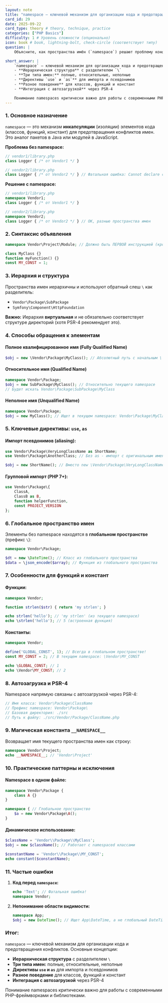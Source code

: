```yaml
---
layout: note
title: "namespace — ключевой механизм для организации кода и предотвращения конфликтов"
card_id: 29
date: 2025-09-22
card_type: theory # theory, technique, practice
categories: ["PHP Basics"]
difficulty: 1 # Уровень сложности (опционально)
icon: book # book, lightning-bolt, check-circle (соответствует типу)
question: |
    Объясните, как пространства имён (`namespace`) решают проблему конфликта имён в PHP. Опишите механизмы импорта (`use`, `as`) и обращения к элементам из разных пространств имён. Каковы особенности использования функций и констант в контексте пространств имён?

short_answer: |
    `namespace` — ключевой механизм для организации кода и предотвращения конфликтов. Основные концепции:
    - **Иерархическая структура** с разделителем `\`
    - **Три типа имен:** полные, относительные, неполные
    - **Директивы `use` и `as`** для импорта и псевдонимов
    - **Разное поведение** для классов, функций и констант
    - **Интеграция с автозагрузкой** через PSR-4

    Понимание namespaces критически важно для работы с современными PHP-фреймворками и библиотеками.
---
```

### 1. Основное назначение

`namespace` — это механизм **инкапсуляции** (изоляции) элементов кода (классов, функций, констант) для предотвращения конфликтов имен. Это аналог пакетов в Java или модулей в JavaScript.

**Проблема без namespace:**
```php
// vendor1/library.php
class Logger { /* от Vendor1 */ }

// vendor2/library.php  
class Logger { /* от Vendor2 */ } // Фатальная ошибка: Cannot declare class Logger...
```

**Решение с namespace:**
```php
// vendor1/library.php
namespace Vendor1;
class Logger { /* от Vendor1 */ }

// vendor2/library.php
namespace Vendor2;
class Logger { /* от Vendor2 */ } // OK, разные пространства имен
```

### 2. Синтаксис объявления

```php
namespace Vendor\Project\Module; // Должно быть ПЕРВОЙ инструкцией (кроме declare)

class MyClass {}
function myFunction() {}
const MY_CONST = 1;
```

### 3. Иерархия и структура

Пространства имен иерархичны и используют обратный слеш `\` как разделитель:
- `Vendor\Package\SubPackage`
- `Symfony\Component\HttpFoundation`

**Важно:** Иерархия **виртуальная** и не обязательно соответствует структуре директорий (хотя PSR-4 рекомендует это).

### 4. Способы обращения к элементам

#### **Полное квалифицированное имя (Fully Qualified Name)**
```php
$obj = new \Vendor\Package\MyClass(); // Абсолютный путь с начальным \
```

#### **Относительное имя (Qualified Name)**  
```php
namespace Vendor\Package;
$obj = new SubPackage\MyClass(); // Относительно текущего namespace
// Будет искать Vendor\Package\SubPackage\MyClass
```

#### **Неполное имя (Unqualified Name)**
```php
namespace Vendor\Package;
$obj = new MyClass(); // Ищет в текущем namespace: Vendor\Package\MyClass
```

### 5. Ключевые директивы: `use`, `as`

#### **Импорт псевдонимов (aliasing):**
```php
use Vendor\Package\VeryLongClassName as ShortName;
use Vendor\Package\AnotherClass; // Без as - импорт с оригинальным именем

$obj = new ShortName(); // Вместо new \Vendor\Package\VeryLongClassName
```

#### **Групповой импорт (PHP 7+):**
```php
use Vendor\Package\{ 
    ClassA, 
    ClassB as B, 
    function helperFunction,
    const PROJECT_VERSION
};
```

### 6. Глобальное пространство имен

Элементы без namespace находятся в **глобальном пространстве** (префикс `\`):

```php
namespace Vendor\Package;

$dt = new \DateTime(); // Класс из глобального пространства
$data = \json_encode($array); // Функция из глобального пространства
```

### 7. Особенности для функций и констант

#### **Функции:**
```php
namespace Vendor;

function strlen($str) { return 'my strlen'; }

echo strlen('hello'); // 'my strlen' (из текущего namespace)
echo \strlen('hello'); // 5 (встроенная функция)
```

#### **Константы:**
```php
namespace Vendor;

define('GLOBAL_CONST', 1); // Всегда в глобальном пространстве!
const MY_CONST = 2; // В текущем namespace: \Vendor\MY_CONST

echo \GLOBAL_CONST; // 1
echo \Vendor\MY_CONST; // 2
```

### 8. Автозагрузка и PSR-4

Namespace напрямую связаны с автозагрузкой через PSR-4:

```php
// Имя класса: Vendor\Package\ClassName
// Префикс namespace: Vendor\Package\
// Базовая директория: ./src
// Путь к файлу: ./src/Vendor/Package/ClassName.php
```

### 9. Магическая константа `__NAMESPACE__`

Возвращает имя текущего пространства имен как строку:

```php
namespace Vendor\Project;
echo __NAMESPACE__; // 'Vendor\Project'
```

### 10. Практические паттерны и исключения

#### **Namespace в одном файле:**
```php
namespace Vendor\Package {
    class A {}
}

namespace { // Глобальное пространство
    $a = new Vendor\Package\A();
}
```

#### **Динамическое использование:**
```php
$className = 'Vendor\\Package\\MyClass';
$obj = new $className(); // Работает с namespaced классами

$constantName = 'Vendor\\Package\\MY_CONST';
echo constant($constantName);
```

### 11. Частые ошибки

1. **Код перед `namespace`:**
   ```php
   echo 'Text'; // Фатальная ошибка!
   namespace Vendor; 
   ```

2. **Непонимание области видимости:**
   ```php
   namespace App;
   $obj = new DateTime(); // Ищет App\DateTime, а не глобальный DateTime
   ```

### Итог:

`namespace` — ключевой механизм для организации кода и предотвращения конфликтов. Основные концепции:
- **Иерархическая структура** с разделителем `\`
- **Три типа имен:** полные, относительные, неполные
- **Директивы `use` и `as`** для импорта и псевдонимов
- **Разное поведение** для классов, функций и констант
- **Интеграция с автозагрузкой** через PSR-4

Понимание namespaces критически важно для работы с современными PHP-фреймворками и библиотеками.
